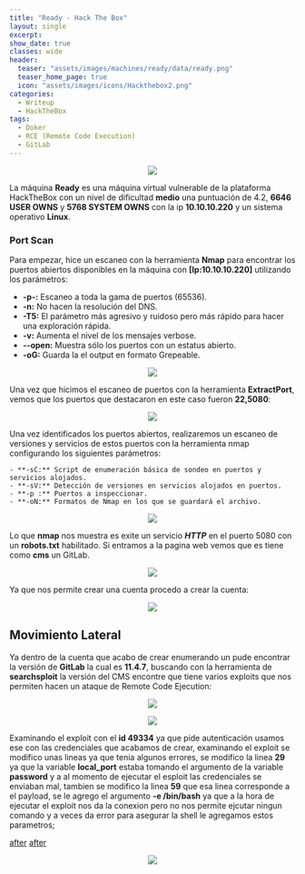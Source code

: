 ```yaml
---
title: "Ready - Hack The Box"
layout: single
excerpt:
show_date: true
classes: wide
header:
  teaser: "assets/images/machines/ready/data/ready.png"
  teaser_home_page: true
  icon: "assets/images/icons/Hackthebox2.png"
categories:
  - Writeup
  - HackTheBox
tags:
  - Doker
  - RCE (Remote Code Execution)
  - GitLab
---
```


<p align="center">
<img src="https://raw.githubusercontent.com/Wiinsad/winsad/master/assets/images/machines/ready/data/readyHTB.png">
</p>

La máquina **Ready** es una máquina virtual vulnerable de la plataforma HackTheBox con un nivel de dificultad **medio** una puntuación de 4.2, **6646 USER OWNS** y **5768 SYSTEM OWNS** con la ip **10.10.10.220** y un sistema operativo **Linux**.

### Port Scan

Para empezar, hice un escaneo con la herramienta **Nmap** para encontrar los puertos abiertos disponibles en la máquina con **[Ip:10.10.10.220]** utilizando los parámetros:
  - **-p-:**    Escaneo a toda la gama de puertos (65536).
  - **-n:**     No hacen la resolución del DNS.
  - **-T5:**    El parámetro más agresivo y ruidoso pero más rápido para hacer una exploración rápida.
  - **-v:**     Aumenta el nivel de los mensajes verbose.
  - **--open:** Muestra sólo los puertos con un estatus abierto.
  - **-oG:**    Guarda la el output en formato Grepeable.

  <p align="center">
  <img src="https://raw.githubusercontent.com/Wiinsad/winsad/master/assets/images/machines/ready/scan/scanPort.png">
  </p>

  Una vez que hicimos el escaneo de puertos con la herramienta **ExtractPort**, vemos que los puertos que destacaron en este caso fueron **22,5080**:

  <p align="center">
  <img src="https://raw.githubusercontent.com/Wiinsad/winsad/master/assets/images/machines/ready/scan/Ports.png">
  </p>

  Una vez identificados los puertos abiertos, realizaremos un escaneo de versiones y servicios de estos puertos con la herramienta nmap configurando los siguientes parámetros:

    - **-sC:** Script de enumeración básica de sondeo en puertos y servicios alojados.
    - **-sV:** Detección de versiones en servicios alojados en puertos.
    - **-p :** Puertos a inspeccionar.
    - **-oN:** Formatos de Nmap en los que se guardará el archivo.

  <p align="center">
  <img src="https://raw.githubusercontent.com/Wiinsad/winsad/master/assets/images/machines/ready/scan/PortServ.png">
  </p>

  Lo que **nmap** nos muestra es exite un servicio ***HTTP*** en el puerto 5080 con un **robots.txt** habilitado.
  Si entramos a la pagina web vemos que es tiene como **cms** un GitLab.

  <p align="center">
  <img src="https://raw.githubusercontent.com/Wiinsad/winsad/master/assets/images/machines/ready/scan/page.png">
  </p>

  Ya que nos permite crear una cuenta procedo a crear la cuenta:

  <p align="center">
  <img src="https://raw.githubusercontent.com/Wiinsad/winsad/master/assets/images/machines/ready/scan/pageLogin.png">
  </p>


## Movimiento Lateral

  Ya dentro de la cuenta que acabo de crear enumerando un pude encontrar la versión de **GitLab** la cual es **11.4.7**, buscando con la herramienta de **searchsploit** la versión del CMS encontre que tiene varios exploits que nos permiten hacen un ataque de Remote Code Ejecution:

  <p align="center">
  <img src="https://raw.githubusercontent.com/Wiinsad/winsad/master/assets/images/machines/ready/intrusion/version.png">
  </p>
  <p align="center">
  <img src="https://raw.githubusercontent.com/Wiinsad/winsad/master/assets/images/machines/ready/intrusion/searchsploit.png">
  </p>

  Examinando el exploit con el **id 49334** ya que pide autenticación usamos ese con las credenciales que acabamos de crear, examinando el exploit se modifico unas lineas ya que tenia algunos errores, se modifico la linea **29** ya que la variable **local_port** estaba tomando el argumento de la variable **password** y a al momento de ejecutar el esploit las credenciales se enviaban mal, tambien se modifico la linea **59** que esa linea corresponde a el payload, se le agrego el argumento **-e /bin/bash** ya que a la hora de ejecutar el exploit nos da la conexion pero no nos permite ejcutar ningun comando y a veces da error para asegurar la shell le agregamos estos parametros;

  [after](https://raw.githubusercontent.com/Wiinsad/winsad/master/assets/images/machines/ready/intrusion/expModpa.png)
  [after](https://raw.githubusercontent.com/Wiinsad/winsad/master/assets/images/machines/ready/intrusion/expModB.png)
  <p align="center">
  <img src="https://raw.githubusercontent.com/Wiinsad/winsad/master/assets/images/machines/ready/intrusion/expModpB.png">
  </p>
